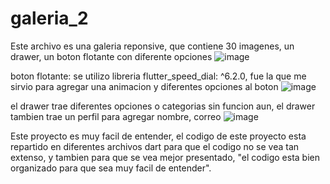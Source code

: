 # galeria_2
Este archivo es una galeria reponsive, que contiene 30 imagenes, un drawer, un boton flotante con diferente opciones
![image](https://user-images.githubusercontent.com/110652225/208927805-dd6f6d23-797d-41ef-a967-7a9eb8512cc6.png)


boton flotante:
se utilizo libreria flutter_speed_dial: ^6.2.0, fue la que me sirvio para agregar una animacion y diferentes opciones al boton
![image](https://user-images.githubusercontent.com/110652225/208928180-1d21e535-2470-44e2-ac7b-ff264d0076f3.png)

el drawer trae diferentes opciones o categorias sin funcion aun, el drawer tambien trae un perfil para agregar nombre, correo
![image](https://user-images.githubusercontent.com/110652225/208928662-77fa32bb-449e-477e-9664-7cb0865d6927.png)

Este proyecto es muy facil de entender, el codigo de este proyecto esta repartido en diferentes archivos dart para que el codigo no se vea tan extenso, y tambien para que se vea mejor presentado, "el codigo esta bien organizado para que sea muy facil de entender".
